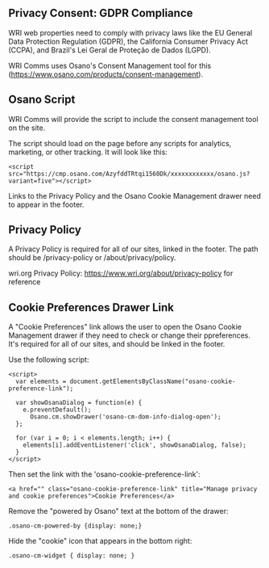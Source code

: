 Privacy Consent: GDPR Compliance
--------------------------------

WRI web properties need to comply with privacy laws like the EU General Data Protection Regulation (GDPR), the California Consumer Privacy Act (CCPA), and Brazil's Lei Geral de Proteção de Dados (LGPD).

WRI Comms uses Osano's Consent Management tool for this (https://www.osano.com/products/consent-management). 

Osano Script
------------
WRI Comms will provide the script to include the consent management tool on the site.

The script should load on the page before any scripts for analytics, marketing, or other tracking. It will look like this:
```
<script src="https://cmp.osano.com/AzyfddTRtqi1560Dk/xxxxxxxxxxxx/osano.js?variant=five"></script>
```

Links to the Privacy Policy and the Osano Cookie Management drawer need to appear in the footer.  

Privacy Policy
--------------

A Privacy Policy is required for all of our sites, linked in the footer. The path should be /privacy-policy or /about/privacy/policy.

wri.org Privacy Policy: https://www.wri.org/about/privacy-policy for reference

Cookie Preferences Drawer Link
------------------------------

A "Cookie Preferences" link allows the user to open the Osano Cookie Management drawer if they need to check or change their ppreferences. It's required for all of our sites, and should be linked in the footer.

Use the following script:
```
<script>
  var elements = document.getElementsByClassName("osano-cookie-preference-link");

  var showOsanaDialog = function(e) {
    e.preventDefault();
	  Osano.cm.showDrawer('osano-cm-dom-info-dialog-open');
  };

  for (var i = 0; i < elements.length; i++) {
    elements[i].addEventListener('click', showOsanaDialog, false);
  }  
</script>
```

Then set the link with the 'osano-cookie-preference-link':

 ```
<a href="" class="osano-cookie-preference-link" title="Manage privacy and cookie preferences">Cookie Preferences</a>
 ```

Remove the "powered by Osano" text at the bottom of the drawer: 
```
.osano-cm-powered-by {display: none;}
```
Hide the "cookie" icon that appears in the bottom right: 
```
.osano-cm-widget { display: none; } 
```
